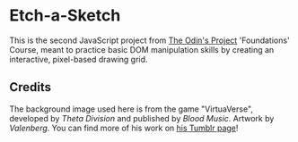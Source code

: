 # Etch-a-Sketch

This is the second JavaScript project from [The Odin's Project](https://www.theodinproject.com/) 'Foundations' Course, meant to practice basic DOM manipulation skills by creating an interactive, pixel-based drawing grid.

## Credits

The background image used here is from the game "VirtuaVerse", developed by *Theta Division* and published by *Blood Music*. Artwork by *Valenberg*. You can find more of his work on [his Tumblr page](https://valenberg.tumblr.com/)!

